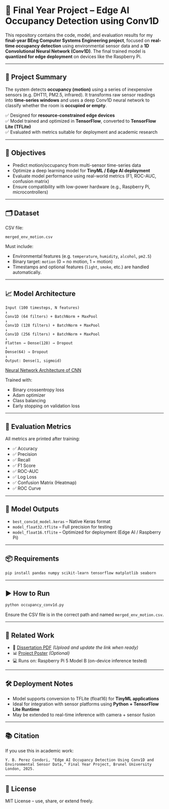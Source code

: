 
# 🧠 Final Year Project – Edge AI Occupancy Detection using Conv1D

This repository contains the code, model, and evaluation results for my **final-year BEng Computer Systems Engineering project**, focused on **real-time occupancy detection** using environmental sensor data and a **1D Convolutional Neural Network (Conv1D)**. The final trained model is **quantized for edge deployment** on devices like the Raspberry Pi.

---

## 📌 Project Summary

The system detects **occupancy (motion)** using a series of inexpensive sensors (e.g. DHT11, PM2.5, infrared). It transforms raw sensor readings into **time-series windows** and uses a deep Conv1D neural network to classify whether the room is **occupied or empty**.

✅ Designed for **resource-constrained edge devices**  
✅ Model trained and optimized in **TensorFlow**, converted to **TensorFlow Lite (TFLite)**  
✅ Evaluated with metrics suitable for deployment and academic research

---

## 🎯 Objectives

- Predict motion/occupancy from multi-sensor time-series data  
- Optimize a deep learning model for **TinyML / Edge AI deployment**  
- Evaluate model performance using real-world metrics (F1, ROC-AUC, confusion matrix)  
- Ensure compatibility with low-power hardware (e.g., Raspberry Pi, microcontrollers)

---

## 🗂️ Dataset

CSV file:  
```
merged_env_motion.csv
```

Must include:
- Environmental features (e.g. `temperature`, `humidity`, `alcohol`, `pm2.5`)
- Binary target: `motion` (0 = no motion, 1 = motion)
- Timestamps and optional features (`light`, `smoke`, etc.) are handled automatically.

---

## 📈 Model Architecture

```
Input (100 timesteps, N features)
↓
Conv1D (64 filters) + BatchNorm + MaxPool
↓
Conv1D (128 filters) + BatchNorm + MaxPool
↓
Conv1D (256 filters) + BatchNorm + MaxPool
↓
Flatten → Dense(128) → Dropout
↓
Dense(64) → Dropout
↓
Output: Dense(1, sigmoid)
```

[Neural Network Architecture of CNN](https://i.imgur.com/or5WaAS.png)

Trained with:
- Binary crossentropy loss
- Adam optimizer
- Class balancing
- Early stopping on validation loss

---

## 🧪 Evaluation Metrics

All metrics are printed after training:
- ✅ Accuracy
- ✅ Precision
- ✅ Recall
- ✅ F1 Score
- ✅ ROC-AUC
- ✅ Log Loss
- ✅ Confusion Matrix (Heatmap)
- ✅ ROC Curve

---

## 💾 Model Outputs

- `best_conv1d_model.keras` – Native Keras format
- `model_float32.tflite` – Full precision for testing
- `model_float16.tflite` – Optimized for deployment (Edge AI / Raspberry Pi)

---

## 📦 Requirements

```bash
pip install pandas numpy scikit-learn tensorflow matplotlib seaborn
```

---

## ▶️ How to Run

```bash
python occupancy_conv1d.py
```

Ensure the CSV file is in the correct path and named `merged_env_motion.csv`.

---

## 🔗 Related Work

- 📄 [Dissertation PDF](#) *(Upload and update the link when ready)*
- 📊 [Project Poster](#) *(Optional)*
- 💻 Runs on: Raspberry Pi 5 Model B (on-device inference tested)

---

## 🛠️ Deployment Notes

- Model supports conversion to TFLite (float16) for **TinyML applications**
- Ideal for integration with sensor platforms using **Python + TensorFlow Lite Runtime**
- May be extended to real-time inference with camera + sensor fusion

---

## 📚 Citation

If you use this in academic work:

```
Y. B. Perez Condori, "Edge AI Occupancy Detection Using Conv1D and Environmental Sensor Data," Final Year Project, Brunel University London, 2025.
```

---

## 📄 License

MIT License – use, share, or extend freely.
